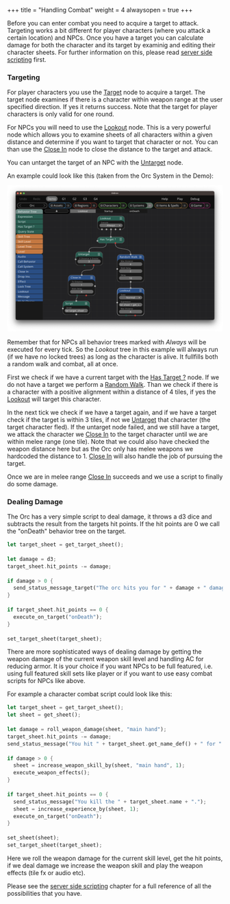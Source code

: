 +++
title = "Handling Combat"
weight = 4
alwaysopen = true
+++

Before you can enter combat you need to acquire a target to attack. Targeting works a bit different for player characters (where you attack a certain location) and NPCs. Once you have a target you can calculate damage for both the character and its target by examinig and editing their character sheets. For further information on this, please read [server side scripting](../../scripting/server/) first.

### Targeting

For player characters you use the [Target](../../nodes/#target) node to acquire a target. The target node examines if there is a character within weapon range at the user specified direction. If yes it returns success. Note that the target for player characters is only valid for one round.


For NPCs you will need to use the [Lookout](../../nodes/#lookout) node. This is a very powerful node which allows you to examine sheets of all characters within a given distance and determine if you want to target that character or not. You can than use the [Close In](../../nodes/#close-in) node to close the distance to the target and attack.

You can untarget the target of an NPC with the [Untarget](../../nodes/#untarget) node.

An example could look like this (taken from the Orc System in the Demo):

![Lookout](./lookout.png)

Remember that for NPCs all behavior trees marked with *Always* will be executed for every tick. So the *Lookout* tree in this example will always run (if we have no locked trees) as long as the character is alive. It fullfills both a random walk and combat, all at once.

First we check if we have a current target with the [Has Target ?](../../nodes/#has-target-) node. If we do not have a target we perform a [Random Walk](../../nodes/#random-walk). Than we check if there is a character with a positive alignment within a distance of 4 tiles, if yes the [Lookout](../../nodes/#lookout) will target this character.

In the next tick we check if we have a target again, and if we have a target check if the target is within 3 tiles, if not we [Untarget](../../nodes/#untarget) that character (the target character fled). If the untarget node failed, and we still have a target, we attack the character we [Close In](../../nodes/#close-in) to the target character until we are within melee range (one tile). Note that we could also have checked the weapon distance here but as the Orc only has melee weapons we hardcoded the distance to 1. [Close In](../../nodes/#close-in) will also handle the job of pursuing the target.

Once we are in melee range [Close In](../../nodes/#close-in) succeeds and we use a script to finally do some damage.

### Dealing Damage

The Orc has a very simple script to deal damage, it throws a d3 dice and subtracts the result from the targets hit points. If the hit points are 0 we call the "onDeath" behavior tree on the target.

```rust
let target_sheet = get_target_sheet();

let damage = d3;
target_sheet.hit_points -= damage;

if damage > 0 {
  send_status_message_target("The orc hits you for " + damage + " damage.");
}

if target_sheet.hit_points == 0 {
  execute_on_target("onDeath");
}

set_target_sheet(target_sheet);
```

There are more sophisticated ways of dealing damage by getting the weapon damage of the current weapon skill level and handling AC for reducing armor. It is your choice if you want NPCs to be full featured, i.e. using full featured skill sets like player or if you want to use easy combat scripts for NPCs like above.

For example a character combat script could look like this:

```rust
let target_sheet = get_target_sheet();
let sheet = get_sheet();

let damage = roll_weapon_damage(sheet, "main hand");
target_sheet.hit_points -= damage;
send_status_message("You hit " + target_sheet.get_name_def() + " for " + damage + " damage.");

if damage > 0 {
  sheet = increase_weapon_skill_by(sheet, "main hand", 1);
  execute_weapon_effects();
}

if target_sheet.hit_points == 0 {
  send_status_message("You kill the " + target_sheet.name + ".");
  sheet = increase_experience_by(sheet, 1);
  execute_on_target("onDeath");
}

set_sheet(sheet);
set_target_sheet(target_sheet);
```

Here we roll the weapon damage for the current skill level, get the hit points, if we deal damage we increase the weapon skill and play the weapon effects (tile fx or audio etc).

Please see the [server side scripting](../../scripting/server/) chapter for a full reference of all the possibilities that you have.